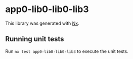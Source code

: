 # app0-lib0-lib0-lib3

This library was generated with [Nx](https://nx.dev).

## Running unit tests

Run `nx test app0-lib0-lib0-lib3` to execute the unit tests.
